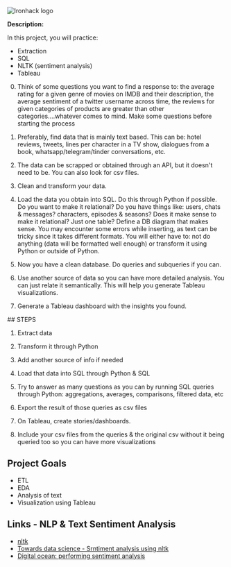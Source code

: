 ![Ironhack logo](https://i.imgur.com/1QgrNNw.png)

**Description:**

In this project, you will practice:

- Extraction
- SQL
- NLTK (sentiment analysis)
- Tableau



0. Think of some questions you want to find a response to: the average rating for a given genre of movies on IMDB and their description, the average sentiment of a twitter username across time, the reviews for given categories of products are greater than other categories....whatever comes to mind. Make some questions before starting the process

1. Preferably, find data that is mainly text based. This can be: hotel reviews, tweets, lines per character in a TV show, dialogues from a book, whatsapp/telegram/tinder conversations, etc.

2. The data can be scrapped or obtained through an API, but it doesn't need to be. You can also look for csv files.

3. Clean and transform your data.

4. Load the data you obtain into SQL. Do this through Python if possible. Do you want to make it relational? Do you have things like: users, chats & messages? characters, episodes & seasons? Does it make sense to make it relational? Just one table? Define a DB diagram that makes sense. You may encounter some errors while inserting, as text can be tricky since it takes different formats. You will either have to: not do anything (data will be formatted well enough) or transform it using Python or outside of Python.

5. Now you have a clean database. Do queries and subqueries if you can.

6. Use another source of data so you can have more detailed analysis. You can just relate it semantically. This will help you generate Tableau visualizations.

7. Generate a Tableau dashboard with the insights you found.

## STEPS

1. Extract data
2. Transform it through Python
3. Add another source of info if needed
4. Load that data into SQL through Python & SQL

5. Try to answer as many questions as you can by running SQL queries through Python: aggregations, averages, comparisons, filtered data, etc
6. Export the result of those queries as csv files

7. On Tableau, create stories/dashboards.
8. Include your csv files from the queries & the original csv without it being queried too so you can have more visualizations



## Project Goals

- ETL
- EDA
- Analysis of text
- Visualization using Tableau

## Links - NLP & Text Sentiment Analysis

- [nltk](https://www.nltk.org/)
- [Towards data science - Srntiment analysis using nltk](https://towardsdatascience.com/basic-binary-sentiment-analysis-using-nltk-c94ba17ae386)
- [Digital ocean: performing sentiment analysis](https://www.digitalocean.com/community/tutorials/how-to-perform-sentiment-analysis-in-python-3-using-the-natural-language-toolkit-nltk)
